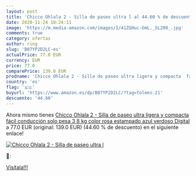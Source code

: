 ```yaml
---
layout: post
title: 'Chicco Ohlala 2 - Silla de paseo ultra l al 44.60 % de descuento'
date: 2020-11-24 10:24:11
image: 'https://m.media-amazon.com/images/I/41ZGHuc-GmL._SL200_.jpg'
comments: true
category: ofertas
author: ring
slug: 'B07YP2D2LC-es'
actualPrice: 77.0 EUR
currency: EUR
price: 77.0
comparePrice: 139.0 EUR
prodname: 'Chicco Ohlala 2 - Silla de paseo ultra ligera y compacta  fácil conducción  solo pesa 3 8 kg  color rosa estampado azul verdoso  Digital '
country: 'es'
flag: '🇪🇸'
buyurl: 'https://www.amazon.es/dp/B07YP2D2LC/?tag=tolees-21'
descuento: '44.60'
---
```


Ahora mismo tienes [Chicco Ohlala 2 - Silla de paseo ultra ligera y compacta  fácil conducción  solo pesa 3 8 kg  color rosa estampado azul verdoso  Digital ](https://www.amazon.es/dp/B07YP2D2LC/?tag=tolees-21) a 77.0 EUR (original: 139.0 EUR) (44.60 %  de descuento) en el siguiente enlace!

[![Chicco Ohlala 2 - Silla de paseo ultra l](https://m.media-amazon.com/images/I/41ZGHuc-GmL._SL200_.jpg)](https://www.amazon.es/dp/B07YP2D2LC/?tag=tolees-21)

🔎:


[Visítala!!!](https://www.amazon.es/dp/B07YP2D2LC/?tag=tolees-21)
